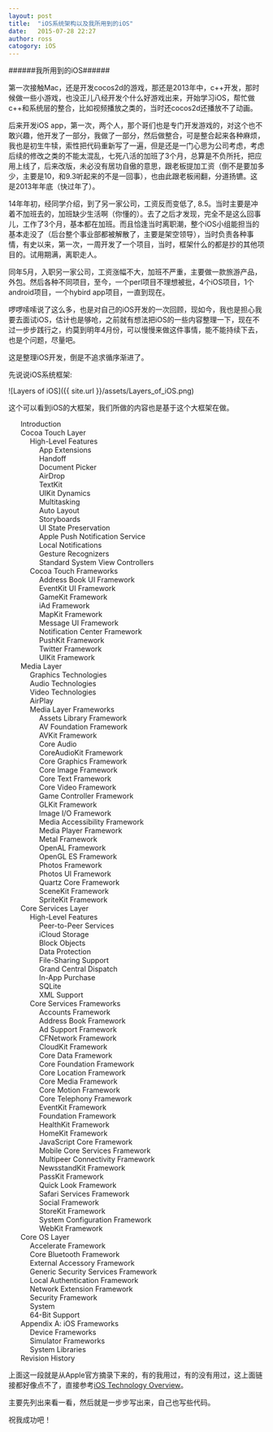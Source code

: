 ```yaml
---
layout: post
title:  "iOS系统架构以及我所用到的iOS"
date:   2015-07-28 22:27
author: ross
catogory: iOS
---
```


######我所用到的iOS######

第一次接触Mac，还是开发cocos2d的游戏，那还是2013年中，c++开发，那时候做一些小游戏，也没正儿八经开发个什么好游戏出来，开始学习iOS，帮忙做c++和系统层的整合，比如视频播放之类的，当时还cocos2d还播放不了动画。

后来开发iOS app，第一次，两个人，那个哥们也是专门开发游戏的，对这个也不敢兴趣，他开发了一部分，我做了一部分，然后做整合，可是整合起来各种麻烦，我也是初生牛犊，索性把代码重新写了一遍，但是还是一门心思为公司考虑，考虑后续的修改之类的不能太混乱，七死八活的加班了3个月，总算是不负所托，把应用上线了，后来改版，未必没有居功自傲的意思，跟老板提加工资（倒不是要加多少，主要是10，和9.3听起来的不是一回事），也由此跟老板闹翻，分道扬镳。这是2013年年底（快过年了）。

14年年初，经同学介绍，到了另一家公司，工资反而变低了, 8.5。当时主要是冲着不加班去的，加班缺少生活啊（你懂的）。去了之后才发现，完全不是这么回事儿，工作了3个月，基本都在加班。而且恰逢当时离职潮，整个iOS小组能担当的基本走没了（后台整个事业部都被解散了，主要是架空领导），当时负责各种事情，有史以来，第一次，一周开发了一个项目，当时，框架什么的都是抄的其他项目的。试用期满，离职走人。

同年5月，入职另一家公司，工资涨幅不大，加班不严重，主要做一款旅游产品，外包。然后各种不同项目，至今，一个perl项目不理想被批，4个iOS项目，1个android项目，一个hybird app项目，一直到现在。

啰啰嗦嗦说了这么多，也是对自己的iOS开发的一次回顾，现如今，我也是担心我要去面试iOS，估计也是够呛，之前就有想法把iOS的一些内容整理一下，现在不过一步步践行之，约莫到明年4月份，可以慢慢来做这件事情，能不能持续下去，也是个问题，尽量吧。

这是整理iOS开发，倒是不追求循序渐进了。

先说说iOS系统框架:

![Layers of iOS]({{ site.url }}/assets/Layers_of_iOS.png)

这个可以看到iOS的大框架，我们所做的内容也是基于这个大框架在做。

<ul id="toc" role="tree"><li class=" " data-aref="//apple_ref/doc/uid/TP40007898-CH1-SW1"><span class="nodisclosure"></span><span class="sectionName"><a href="/library/prerelease/ios/documentation/Miscellaneous/Conceptual/iPhoneOSTechOverview/Introduction/Introduction.html#//apple_ref/doc/uid/TP40007898-CH1-SW1">Introduction</a></span></li><li class="children open" data-aref="//apple_ref/doc/uid/TP40007898-CH3-SW1" role="treeitem"><span class="disclosure"></span><span class="sectionName"><a href="/library/prerelease/ios/documentation/Miscellaneous/Conceptual/iPhoneOSTechOverview/iPhoneOSTechnologies/iPhoneOSTechnologies.html#//apple_ref/doc/uid/TP40007898-CH3-SW1">Cocoa Touch Layer</a></span><ul><li class="children open" data-aref="//apple_ref/doc/uid/TP40007898-CH3-SW4" role="treeitem"><span class="disclosure"></span><span class="sectionName"><a href="/library/prerelease/ios/documentation/Miscellaneous/Conceptual/iPhoneOSTechOverview/iPhoneOSTechnologies/iPhoneOSTechnologies.html#//apple_ref/doc/uid/TP40007898-CH3-SW4">High-Level Features</a></span><ul><li class=" " data-aref="//apple_ref/doc/uid/TP40007898-CH3-SW20"><span class="nodisclosure"></span><span class="sectionName"><a href="/library/prerelease/ios/documentation/Miscellaneous/Conceptual/iPhoneOSTechOverview/iPhoneOSTechnologies/iPhoneOSTechnologies.html#//apple_ref/doc/uid/TP40007898-CH3-SW20">App Extensions</a></span></li><li class=" " data-aref="//apple_ref/doc/uid/TP40007898-CH3-SW22"><span class="nodisclosure"></span><span class="sectionName"><a href="/library/prerelease/ios/documentation/Miscellaneous/Conceptual/iPhoneOSTechOverview/iPhoneOSTechnologies/iPhoneOSTechnologies.html#//apple_ref/doc/uid/TP40007898-CH3-SW22">Handoff</a></span></li><li class=" " data-aref="//apple_ref/doc/uid/TP40007898-CH3-SW23"><span class="nodisclosure"></span><span class="sectionName"><a href="/library/prerelease/ios/documentation/Miscellaneous/Conceptual/iPhoneOSTechOverview/iPhoneOSTechnologies/iPhoneOSTechnologies.html#//apple_ref/doc/uid/TP40007898-CH3-SW23">Document Picker</a></span></li><li class=" " data-aref="//apple_ref/doc/uid/TP40007898-CH3-SW36"><span class="nodisclosure"></span><span class="sectionName"><a href="/library/prerelease/ios/documentation/Miscellaneous/Conceptual/iPhoneOSTechOverview/iPhoneOSTechnologies/iPhoneOSTechnologies.html#//apple_ref/doc/uid/TP40007898-CH3-SW36">AirDrop</a></span></li><li class=" " data-aref="//apple_ref/doc/uid/TP40007898-CH3-SW11"><span class="nodisclosure"></span><span class="sectionName"><a href="/library/prerelease/ios/documentation/Miscellaneous/Conceptual/iPhoneOSTechOverview/iPhoneOSTechnologies/iPhoneOSTechnologies.html#//apple_ref/doc/uid/TP40007898-CH3-SW11">TextKit</a></span></li><li class=" " data-aref="//apple_ref/doc/uid/TP40007898-CH3-SW14"><span class="nodisclosure"></span><span class="sectionName"><a href="/library/prerelease/ios/documentation/Miscellaneous/Conceptual/iPhoneOSTechOverview/iPhoneOSTechnologies/iPhoneOSTechnologies.html#//apple_ref/doc/uid/TP40007898-CH3-SW14">UIKit Dynamics</a></span></li><li class=" " data-aref="//apple_ref/doc/uid/TP40007898-CH3-SW5"><span class="nodisclosure"></span><span class="sectionName"><a href="/library/prerelease/ios/documentation/Miscellaneous/Conceptual/iPhoneOSTechOverview/iPhoneOSTechnologies/iPhoneOSTechnologies.html#//apple_ref/doc/uid/TP40007898-CH3-SW5">Multitasking</a></span></li><li class=" " data-aref="//apple_ref/doc/uid/TP40007898-CH3-SW6"><span class="nodisclosure"></span><span class="sectionName"><a href="/library/prerelease/ios/documentation/Miscellaneous/Conceptual/iPhoneOSTechOverview/iPhoneOSTechnologies/iPhoneOSTechnologies.html#//apple_ref/doc/uid/TP40007898-CH3-SW6">Auto Layout</a></span></li><li class=" " data-aref="//apple_ref/doc/uid/TP40007898-CH3-SW16"><span class="nodisclosure"></span><span class="sectionName"><a href="/library/prerelease/ios/documentation/Miscellaneous/Conceptual/iPhoneOSTechOverview/iPhoneOSTechnologies/iPhoneOSTechnologies.html#//apple_ref/doc/uid/TP40007898-CH3-SW16">Storyboards</a></span></li><li class=" " data-aref="//apple_ref/doc/uid/TP40007898-CH3-SW9"><span class="nodisclosure"></span><span class="sectionName"><a href="/library/prerelease/ios/documentation/Miscellaneous/Conceptual/iPhoneOSTechOverview/iPhoneOSTechnologies/iPhoneOSTechnologies.html#//apple_ref/doc/uid/TP40007898-CH3-SW9">UI State Preservation</a></span></li><li class=" " data-aref="//apple_ref/doc/uid/TP40007898-CH3-SW26"><span class="nodisclosure"></span><span class="sectionName"><a href="/library/prerelease/ios/documentation/Miscellaneous/Conceptual/iPhoneOSTechOverview/iPhoneOSTechnologies/iPhoneOSTechnologies.html#//apple_ref/doc/uid/TP40007898-CH3-SW26">Apple Push Notification Service</a></span></li><li class=" " data-aref="//apple_ref/doc/uid/TP40007898-CH3-SW7"><span class="nodisclosure"></span><span class="sectionName"><a href="/library/prerelease/ios/documentation/Miscellaneous/Conceptual/iPhoneOSTechOverview/iPhoneOSTechnologies/iPhoneOSTechnologies.html#//apple_ref/doc/uid/TP40007898-CH3-SW7">Local Notifications</a></span></li><li class=" " data-aref="//apple_ref/doc/uid/TP40007898-CH3-SW8"><span class="nodisclosure"></span><span class="sectionName"><a href="/library/prerelease/ios/documentation/Miscellaneous/Conceptual/iPhoneOSTechOverview/iPhoneOSTechnologies/iPhoneOSTechnologies.html#//apple_ref/doc/uid/TP40007898-CH3-SW8">Gesture Recognizers</a></span></li><li class=" " data-aref="//apple_ref/doc/uid/TP40007898-CH3-SW10"><span class="nodisclosure"></span><span class="sectionName"><a href="/library/prerelease/ios/documentation/Miscellaneous/Conceptual/iPhoneOSTechOverview/iPhoneOSTechnologies/iPhoneOSTechnologies.html#//apple_ref/doc/uid/TP40007898-CH3-SW10">Standard System View Controllers</a></span></li></ul></li><li class="children open" data-aref="//apple_ref/doc/uid/TP40007898-CH3-SW12" role="treeitem"><span class="disclosure"></span><span class="sectionName"><a href="/library/prerelease/ios/documentation/Miscellaneous/Conceptual/iPhoneOSTechOverview/iPhoneOSTechnologies/iPhoneOSTechnologies.html#//apple_ref/doc/uid/TP40007898-CH3-SW12">Cocoa Touch Frameworks</a></span><ul><li class=" " data-aref="//apple_ref/doc/uid/TP40007898-CH3-SW21"><span class="nodisclosure"></span><span class="sectionName"><a href="/library/prerelease/ios/documentation/Miscellaneous/Conceptual/iPhoneOSTechOverview/iPhoneOSTechnologies/iPhoneOSTechnologies.html#//apple_ref/doc/uid/TP40007898-CH3-SW21">Address Book UI Framework</a></span></li><li class=" " data-aref="//apple_ref/doc/uid/TP40007898-CH3-SW3"><span class="nodisclosure"></span><span class="sectionName"><a href="/library/prerelease/ios/documentation/Miscellaneous/Conceptual/iPhoneOSTechOverview/iPhoneOSTechnologies/iPhoneOSTechnologies.html#//apple_ref/doc/uid/TP40007898-CH3-SW3">EventKit UI Framework</a></span></li><li class=" " data-aref="//apple_ref/doc/uid/TP40007898-CH3-SW2"><span class="nodisclosure"></span><span class="sectionName"><a href="/library/prerelease/ios/documentation/Miscellaneous/Conceptual/iPhoneOSTechOverview/iPhoneOSTechnologies/iPhoneOSTechnologies.html#//apple_ref/doc/uid/TP40007898-CH3-SW2">GameKit Framework</a></span></li><li class=" " data-aref="//apple_ref/doc/uid/TP40007898-CH3-SW13"><span class="nodisclosure"></span><span class="sectionName"><a href="/library/prerelease/ios/documentation/Miscellaneous/Conceptual/iPhoneOSTechOverview/iPhoneOSTechnologies/iPhoneOSTechnologies.html#//apple_ref/doc/uid/TP40007898-CH3-SW13">iAd Framework</a></span></li><li class=" " data-aref="//apple_ref/doc/uid/TP40007898-CH3-SW28"><span class="nodisclosure"></span><span class="sectionName"><a href="/library/prerelease/ios/documentation/Miscellaneous/Conceptual/iPhoneOSTechOverview/iPhoneOSTechnologies/iPhoneOSTechnologies.html#//apple_ref/doc/uid/TP40007898-CH3-SW28">MapKit Framework</a></span></li><li class=" " data-aref="//apple_ref/doc/uid/TP40007898-CH3-SW27"><span class="nodisclosure"></span><span class="sectionName"><a href="/library/prerelease/ios/documentation/Miscellaneous/Conceptual/iPhoneOSTechOverview/iPhoneOSTechnologies/iPhoneOSTechnologies.html#//apple_ref/doc/uid/TP40007898-CH3-SW27">Message UI Framework</a></span></li><li class=" " data-aref="//apple_ref/doc/uid/TP40007898-CH3-SW15"><span class="nodisclosure"></span><span class="sectionName"><a href="/library/prerelease/ios/documentation/Miscellaneous/Conceptual/iPhoneOSTechOverview/iPhoneOSTechnologies/iPhoneOSTechnologies.html#//apple_ref/doc/uid/TP40007898-CH3-SW15">Notification Center Framework</a></span></li><li class=" " data-aref="//apple_ref/doc/uid/TP40007898-CH3-SW17"><span class="nodisclosure"></span><span class="sectionName"><a href="/library/prerelease/ios/documentation/Miscellaneous/Conceptual/iPhoneOSTechOverview/iPhoneOSTechnologies/iPhoneOSTechnologies.html#//apple_ref/doc/uid/TP40007898-CH3-SW17">PushKit Framework</a></span></li><li class=" " data-aref="//apple_ref/doc/uid/TP40007898-CH3-SW19"><span class="nodisclosure"></span><span class="sectionName"><a href="/library/prerelease/ios/documentation/Miscellaneous/Conceptual/iPhoneOSTechOverview/iPhoneOSTechnologies/iPhoneOSTechnologies.html#//apple_ref/doc/uid/TP40007898-CH3-SW19">Twitter Framework</a></span></li><li class=" " data-aref="//apple_ref/doc/uid/TP40007898-CH3-SW18"><span class="nodisclosure"></span><span class="sectionName"><a href="/library/prerelease/ios/documentation/Miscellaneous/Conceptual/iPhoneOSTechOverview/iPhoneOSTechnologies/iPhoneOSTechnologies.html#//apple_ref/doc/uid/TP40007898-CH3-SW18">UIKit Framework</a></span></li></ul></li></ul></li><li class="children open" data-aref="//apple_ref/doc/uid/TP40007898-CH9-SW4" role="treeitem"><span class="disclosure"></span><span class="sectionName"><a href="/library/prerelease/ios/documentation/Miscellaneous/Conceptual/iPhoneOSTechOverview/MediaLayer/MediaLayer.html#//apple_ref/doc/uid/TP40007898-CH9-SW4">Media Layer</a></span><ul><li class=" " data-aref="//apple_ref/doc/uid/TP40007898-CH9-SW5"><span class="nodisclosure"></span><span class="sectionName"><a href="/library/prerelease/ios/documentation/Miscellaneous/Conceptual/iPhoneOSTechOverview/MediaLayer/MediaLayer.html#//apple_ref/doc/uid/TP40007898-CH9-SW5">Graphics Technologies</a></span></li><li class=" " data-aref="//apple_ref/doc/uid/TP40007898-CH9-SW2"><span class="nodisclosure"></span><span class="sectionName"><a href="/library/prerelease/ios/documentation/Miscellaneous/Conceptual/iPhoneOSTechOverview/MediaLayer/MediaLayer.html#//apple_ref/doc/uid/TP40007898-CH9-SW2">Audio Technologies</a></span></li><li class=" " data-aref="//apple_ref/doc/uid/TP40007898-CH9-SW6"><span class="nodisclosure"></span><span class="sectionName"><a href="/library/prerelease/ios/documentation/Miscellaneous/Conceptual/iPhoneOSTechOverview/MediaLayer/MediaLayer.html#//apple_ref/doc/uid/TP40007898-CH9-SW6">Video Technologies</a></span></li><li class=" " data-aref="//apple_ref/doc/uid/TP40007898-CH9-SW18"><span class="nodisclosure"></span><span class="sectionName"><a href="/library/prerelease/ios/documentation/Miscellaneous/Conceptual/iPhoneOSTechOverview/MediaLayer/MediaLayer.html#//apple_ref/doc/uid/TP40007898-CH9-SW18">AirPlay</a></span></li><li class="children open" data-aref="//apple_ref/doc/uid/TP40007898-CH9-SW3" role="treeitem"><span class="disclosure"></span><span class="sectionName"><a href="/library/prerelease/ios/documentation/Miscellaneous/Conceptual/iPhoneOSTechOverview/MediaLayer/MediaLayer.html#//apple_ref/doc/uid/TP40007898-CH9-SW3">Media Layer Frameworks</a></span><ul><li class=" " data-aref="//apple_ref/doc/uid/TP40007898-CH9-SW14"><span class="nodisclosure"></span><span class="sectionName"><a href="/library/prerelease/ios/documentation/Miscellaneous/Conceptual/iPhoneOSTechOverview/MediaLayer/MediaLayer.html#//apple_ref/doc/uid/TP40007898-CH9-SW14">Assets Library Framework</a></span></li><li class=" " data-aref="//apple_ref/doc/uid/TP40007898-CH9-SW7"><span class="nodisclosure"></span><span class="sectionName"><a href="/library/prerelease/ios/documentation/Miscellaneous/Conceptual/iPhoneOSTechOverview/MediaLayer/MediaLayer.html#//apple_ref/doc/uid/TP40007898-CH9-SW7">AV Foundation Framework</a></span></li><li class=" " data-aref="//apple_ref/doc/uid/TP40007898-CH9-SW27"><span class="nodisclosure"></span><span class="sectionName"><a href="/library/prerelease/ios/documentation/Miscellaneous/Conceptual/iPhoneOSTechOverview/MediaLayer/MediaLayer.html#//apple_ref/doc/uid/TP40007898-CH9-SW27">AVKit Framework</a></span></li><li class=" " data-aref="//apple_ref/doc/uid/TP40007898-CH9-SW8"><span class="nodisclosure"></span><span class="sectionName"><a href="/library/prerelease/ios/documentation/Miscellaneous/Conceptual/iPhoneOSTechOverview/MediaLayer/MediaLayer.html#//apple_ref/doc/uid/TP40007898-CH9-SW8">Core Audio</a></span></li><li class=" " data-aref="//apple_ref/doc/uid/TP40007898-CH9-SW31"><span class="nodisclosure"></span><span class="sectionName"><a href="/library/prerelease/ios/documentation/Miscellaneous/Conceptual/iPhoneOSTechOverview/MediaLayer/MediaLayer.html#//apple_ref/doc/uid/TP40007898-CH9-SW31">CoreAudioKit Framework</a></span></li><li class=" " data-aref="//apple_ref/doc/uid/TP40007898-CH9-SW9"><span class="nodisclosure"></span><span class="sectionName"><a href="/library/prerelease/ios/documentation/Miscellaneous/Conceptual/iPhoneOSTechOverview/MediaLayer/MediaLayer.html#//apple_ref/doc/uid/TP40007898-CH9-SW9">Core Graphics Framework</a></span></li><li class=" " data-aref="//apple_ref/doc/uid/TP40007898-CH9-SW20"><span class="nodisclosure"></span><span class="sectionName"><a href="/library/prerelease/ios/documentation/Miscellaneous/Conceptual/iPhoneOSTechOverview/MediaLayer/MediaLayer.html#//apple_ref/doc/uid/TP40007898-CH9-SW20">Core Image Framework</a></span></li><li class=" " data-aref="//apple_ref/doc/uid/TP40007898-CH9-SW10"><span class="nodisclosure"></span><span class="sectionName"><a href="/library/prerelease/ios/documentation/Miscellaneous/Conceptual/iPhoneOSTechOverview/MediaLayer/MediaLayer.html#//apple_ref/doc/uid/TP40007898-CH9-SW10">Core Text Framework</a></span></li><li class=" " data-aref="//apple_ref/doc/uid/TP40007898-CH9-SW11"><span class="nodisclosure"></span><span class="sectionName"><a href="/library/prerelease/ios/documentation/Miscellaneous/Conceptual/iPhoneOSTechOverview/MediaLayer/MediaLayer.html#//apple_ref/doc/uid/TP40007898-CH9-SW11">Core Video Framework</a></span></li><li class=" " data-aref="//apple_ref/doc/uid/TP40007898-CH9-SW26"><span class="nodisclosure"></span><span class="sectionName"><a href="/library/prerelease/ios/documentation/Miscellaneous/Conceptual/iPhoneOSTechOverview/MediaLayer/MediaLayer.html#//apple_ref/doc/uid/TP40007898-CH9-SW26">Game Controller Framework</a></span></li><li class=" " data-aref="//apple_ref/doc/uid/TP40007898-CH9-SW21"><span class="nodisclosure"></span><span class="sectionName"><a href="/library/prerelease/ios/documentation/Miscellaneous/Conceptual/iPhoneOSTechOverview/MediaLayer/MediaLayer.html#//apple_ref/doc/uid/TP40007898-CH9-SW21">GLKit Framework</a></span></li><li class=" " data-aref="//apple_ref/doc/uid/TP40007898-CH9-SW16"><span class="nodisclosure"></span><span class="sectionName"><a href="/library/prerelease/ios/documentation/Miscellaneous/Conceptual/iPhoneOSTechOverview/MediaLayer/MediaLayer.html#//apple_ref/doc/uid/TP40007898-CH9-SW16">Image I/O Framework</a></span></li><li class=" " data-aref="//apple_ref/doc/uid/TP40007898-CH9-SW25"><span class="nodisclosure"></span><span class="sectionName"><a href="/library/prerelease/ios/documentation/Miscellaneous/Conceptual/iPhoneOSTechOverview/MediaLayer/MediaLayer.html#//apple_ref/doc/uid/TP40007898-CH9-SW25">Media Accessibility Framework</a></span></li><li class=" " data-aref="//apple_ref/doc/uid/TP40007898-CH9-SW12"><span class="nodisclosure"></span><span class="sectionName"><a href="/library/prerelease/ios/documentation/Miscellaneous/Conceptual/iPhoneOSTechOverview/MediaLayer/MediaLayer.html#//apple_ref/doc/uid/TP40007898-CH9-SW12">Media Player Framework</a></span></li><li class=" " data-aref="//apple_ref/doc/uid/TP40007898-CH9-SW28"><span class="nodisclosure"></span><span class="sectionName"><a href="/library/prerelease/ios/documentation/Miscellaneous/Conceptual/iPhoneOSTechOverview/MediaLayer/MediaLayer.html#//apple_ref/doc/uid/TP40007898-CH9-SW28">Metal Framework</a></span></li><li class=" " data-aref="//apple_ref/doc/uid/TP40007898-CH9-SW13"><span class="nodisclosure"></span><span class="sectionName"><a href="/library/prerelease/ios/documentation/Miscellaneous/Conceptual/iPhoneOSTechOverview/MediaLayer/MediaLayer.html#//apple_ref/doc/uid/TP40007898-CH9-SW13">OpenAL Framework</a></span></li><li class=" " data-aref="//apple_ref/doc/uid/TP40007898-CH9-SW15"><span class="nodisclosure"></span><span class="sectionName"><a href="/library/prerelease/ios/documentation/Miscellaneous/Conceptual/iPhoneOSTechOverview/MediaLayer/MediaLayer.html#//apple_ref/doc/uid/TP40007898-CH9-SW15">OpenGL ES Framework</a></span></li><li class=" " data-aref="//apple_ref/doc/uid/TP40007898-CH9-SW29"><span class="nodisclosure"></span><span class="sectionName"><a href="/library/prerelease/ios/documentation/Miscellaneous/Conceptual/iPhoneOSTechOverview/MediaLayer/MediaLayer.html#//apple_ref/doc/uid/TP40007898-CH9-SW29">Photos Framework</a></span></li><li class=" " data-aref="//apple_ref/doc/uid/TP40007898-CH9-SW30"><span class="nodisclosure"></span><span class="sectionName"><a href="/library/prerelease/ios/documentation/Miscellaneous/Conceptual/iPhoneOSTechOverview/MediaLayer/MediaLayer.html#//apple_ref/doc/uid/TP40007898-CH9-SW30">Photos UI Framework</a></span></li><li class=" " data-aref="//apple_ref/doc/uid/TP40007898-CH9-SW17"><span class="nodisclosure"></span><span class="sectionName"><a href="/library/prerelease/ios/documentation/Miscellaneous/Conceptual/iPhoneOSTechOverview/MediaLayer/MediaLayer.html#//apple_ref/doc/uid/TP40007898-CH9-SW17">Quartz Core Framework</a></span></li><li class=" " data-aref="//apple_ref/doc/uid/TP40007898-CH9-SW32"><span class="nodisclosure"></span><span class="sectionName"><a href="/library/prerelease/ios/documentation/Miscellaneous/Conceptual/iPhoneOSTechOverview/MediaLayer/MediaLayer.html#//apple_ref/doc/uid/TP40007898-CH9-SW32">SceneKit Framework</a></span></li><li class=" " data-aref="//apple_ref/doc/uid/TP40007898-CH9-SW22"><span class="nodisclosure"></span><span class="sectionName"><a href="/library/prerelease/ios/documentation/Miscellaneous/Conceptual/iPhoneOSTechOverview/MediaLayer/MediaLayer.html#//apple_ref/doc/uid/TP40007898-CH9-SW22">SpriteKit Framework</a></span></li></ul></li></ul></li><li class="children open" data-aref="//apple_ref/doc/uid/TP40007898-CH10-SW5" role="treeitem"><span class="disclosure"></span><span class="sectionName"><a href="/library/prerelease/ios/documentation/Miscellaneous/Conceptual/iPhoneOSTechOverview/CoreServicesLayer/CoreServicesLayer.html#//apple_ref/doc/uid/TP40007898-CH10-SW5">Core Services Layer</a></span><ul><li class="children open" data-aref="//apple_ref/doc/uid/TP40007898-CH10-SW6" role="treeitem"><span class="disclosure"></span><span class="sectionName"><a href="/library/prerelease/ios/documentation/Miscellaneous/Conceptual/iPhoneOSTechOverview/CoreServicesLayer/CoreServicesLayer.html#//apple_ref/doc/uid/TP40007898-CH10-SW6">High-Level Features</a></span><ul><li class=" " data-aref="//apple_ref/doc/uid/TP40007898-CH10-SW32"><span class="nodisclosure"></span><span class="sectionName"><a href="/library/prerelease/ios/documentation/Miscellaneous/Conceptual/iPhoneOSTechOverview/CoreServicesLayer/CoreServicesLayer.html#//apple_ref/doc/uid/TP40007898-CH10-SW32">Peer-to-Peer Services</a></span></li><li class=" " data-aref="//apple_ref/doc/uid/TP40007898-CH10-SW9"><span class="nodisclosure"></span><span class="sectionName"><a href="/library/prerelease/ios/documentation/Miscellaneous/Conceptual/iPhoneOSTechOverview/CoreServicesLayer/CoreServicesLayer.html#//apple_ref/doc/uid/TP40007898-CH10-SW9">iCloud Storage</a></span></li><li class=" " data-aref="//apple_ref/doc/uid/TP40007898-CH10-SW7"><span class="nodisclosure"></span><span class="sectionName"><a href="/library/prerelease/ios/documentation/Miscellaneous/Conceptual/iPhoneOSTechOverview/CoreServicesLayer/CoreServicesLayer.html#//apple_ref/doc/uid/TP40007898-CH10-SW7">Block Objects</a></span></li><li class=" " data-aref="//apple_ref/doc/uid/TP40007898-CH10-SW29"><span class="nodisclosure"></span><span class="sectionName"><a href="/library/prerelease/ios/documentation/Miscellaneous/Conceptual/iPhoneOSTechOverview/CoreServicesLayer/CoreServicesLayer.html#//apple_ref/doc/uid/TP40007898-CH10-SW29">Data Protection</a></span></li><li class=" " data-aref="//apple_ref/doc/uid/TP40007898-CH10-SW30"><span class="nodisclosure"></span><span class="sectionName"><a href="/library/prerelease/ios/documentation/Miscellaneous/Conceptual/iPhoneOSTechOverview/CoreServicesLayer/CoreServicesLayer.html#//apple_ref/doc/uid/TP40007898-CH10-SW30">File-Sharing Support</a></span></li><li class=" " data-aref="//apple_ref/doc/uid/TP40007898-CH10-SW22"><span class="nodisclosure"></span><span class="sectionName"><a href="/library/prerelease/ios/documentation/Miscellaneous/Conceptual/iPhoneOSTechOverview/CoreServicesLayer/CoreServicesLayer.html#//apple_ref/doc/uid/TP40007898-CH10-SW22">Grand Central Dispatch</a></span></li><li class=" " data-aref="//apple_ref/doc/uid/TP40007898-CH10-SW8"><span class="nodisclosure"></span><span class="sectionName"><a href="/library/prerelease/ios/documentation/Miscellaneous/Conceptual/iPhoneOSTechOverview/CoreServicesLayer/CoreServicesLayer.html#//apple_ref/doc/uid/TP40007898-CH10-SW8">In-App Purchase</a></span></li><li class=" " data-aref="//apple_ref/doc/uid/TP40007898-CH10-SW10"><span class="nodisclosure"></span><span class="sectionName"><a href="/library/prerelease/ios/documentation/Miscellaneous/Conceptual/iPhoneOSTechOverview/CoreServicesLayer/CoreServicesLayer.html#//apple_ref/doc/uid/TP40007898-CH10-SW10">SQLite</a></span></li><li class=" " data-aref="//apple_ref/doc/uid/TP40007898-CH10-SW11"><span class="nodisclosure"></span><span class="sectionName"><a href="/library/prerelease/ios/documentation/Miscellaneous/Conceptual/iPhoneOSTechOverview/CoreServicesLayer/CoreServicesLayer.html#//apple_ref/doc/uid/TP40007898-CH10-SW11">XML Support</a></span></li></ul></li><li class="children open" data-aref="//apple_ref/doc/uid/TP40007898-CH10-SW12" role="treeitem"><span class="disclosure"></span><span class="sectionName"><a href="/library/prerelease/ios/documentation/Miscellaneous/Conceptual/iPhoneOSTechOverview/CoreServicesLayer/CoreServicesLayer.html#//apple_ref/doc/uid/TP40007898-CH10-SW12">Core Services Frameworks</a></span><ul><li class=" " data-aref="//apple_ref/doc/uid/TP40007898-CH10-SW24"><span class="nodisclosure"></span><span class="sectionName"><a href="/library/prerelease/ios/documentation/Miscellaneous/Conceptual/iPhoneOSTechOverview/CoreServicesLayer/CoreServicesLayer.html#//apple_ref/doc/uid/TP40007898-CH10-SW24">Accounts Framework</a></span></li><li class=" " data-aref="//apple_ref/doc/uid/TP40007898-CH10-SW13"><span class="nodisclosure"></span><span class="sectionName"><a href="/library/prerelease/ios/documentation/Miscellaneous/Conceptual/iPhoneOSTechOverview/CoreServicesLayer/CoreServicesLayer.html#//apple_ref/doc/uid/TP40007898-CH10-SW13">Address Book Framework</a></span></li><li class=" " data-aref="//apple_ref/doc/uid/TP40007898-CH10-SW31"><span class="nodisclosure"></span><span class="sectionName"><a href="/library/prerelease/ios/documentation/Miscellaneous/Conceptual/iPhoneOSTechOverview/CoreServicesLayer/CoreServicesLayer.html#//apple_ref/doc/uid/TP40007898-CH10-SW31">Ad Support Framework</a></span></li><li class=" " data-aref="//apple_ref/doc/uid/TP40007898-CH10-SW14"><span class="nodisclosure"></span><span class="sectionName"><a href="/library/prerelease/ios/documentation/Miscellaneous/Conceptual/iPhoneOSTechOverview/CoreServicesLayer/CoreServicesLayer.html#//apple_ref/doc/uid/TP40007898-CH10-SW14">CFNetwork Framework</a></span></li><li class=" " data-aref="//apple_ref/doc/uid/TP40007898-CH10-SW36"><span class="nodisclosure"></span><span class="sectionName"><a href="/library/prerelease/ios/documentation/Miscellaneous/Conceptual/iPhoneOSTechOverview/CoreServicesLayer/CoreServicesLayer.html#//apple_ref/doc/uid/TP40007898-CH10-SW36">CloudKit Framework</a></span></li><li class=" " data-aref="//apple_ref/doc/uid/TP40007898-CH10-SW16"><span class="nodisclosure"></span><span class="sectionName"><a href="/library/prerelease/ios/documentation/Miscellaneous/Conceptual/iPhoneOSTechOverview/CoreServicesLayer/CoreServicesLayer.html#//apple_ref/doc/uid/TP40007898-CH10-SW16">Core Data Framework</a></span></li><li class=" " data-aref="//apple_ref/doc/uid/TP40007898-CH10-SW1"><span class="nodisclosure"></span><span class="sectionName"><a href="/library/prerelease/ios/documentation/Miscellaneous/Conceptual/iPhoneOSTechOverview/CoreServicesLayer/CoreServicesLayer.html#//apple_ref/doc/uid/TP40007898-CH10-SW1">Core Foundation Framework</a></span></li><li class=" " data-aref="//apple_ref/doc/uid/TP40007898-CH10-SW3"><span class="nodisclosure"></span><span class="sectionName"><a href="/library/prerelease/ios/documentation/Miscellaneous/Conceptual/iPhoneOSTechOverview/CoreServicesLayer/CoreServicesLayer.html#//apple_ref/doc/uid/TP40007898-CH10-SW3">Core Location Framework</a></span></li><li class=" " data-aref="//apple_ref/doc/uid/TP40007898-CH10-SW17"><span class="nodisclosure"></span><span class="sectionName"><a href="/library/prerelease/ios/documentation/Miscellaneous/Conceptual/iPhoneOSTechOverview/CoreServicesLayer/CoreServicesLayer.html#//apple_ref/doc/uid/TP40007898-CH10-SW17">Core Media Framework</a></span></li><li class=" " data-aref="//apple_ref/doc/uid/TP40007898-CH10-SW27"><span class="nodisclosure"></span><span class="sectionName"><a href="/library/prerelease/ios/documentation/Miscellaneous/Conceptual/iPhoneOSTechOverview/CoreServicesLayer/CoreServicesLayer.html#//apple_ref/doc/uid/TP40007898-CH10-SW27">Core Motion Framework</a></span></li><li class=" " data-aref="//apple_ref/doc/uid/TP40007898-CH10-SW18"><span class="nodisclosure"></span><span class="sectionName"><a href="/library/prerelease/ios/documentation/Miscellaneous/Conceptual/iPhoneOSTechOverview/CoreServicesLayer/CoreServicesLayer.html#//apple_ref/doc/uid/TP40007898-CH10-SW18">Core Telephony Framework</a></span></li><li class=" " data-aref="//apple_ref/doc/uid/TP40007898-CH10-SW2"><span class="nodisclosure"></span><span class="sectionName"><a href="/library/prerelease/ios/documentation/Miscellaneous/Conceptual/iPhoneOSTechOverview/CoreServicesLayer/CoreServicesLayer.html#//apple_ref/doc/uid/TP40007898-CH10-SW2">EventKit Framework</a></span></li><li class=" " data-aref="//apple_ref/doc/uid/TP40007898-CH10-SW19"><span class="nodisclosure"></span><span class="sectionName"><a href="/library/prerelease/ios/documentation/Miscellaneous/Conceptual/iPhoneOSTechOverview/CoreServicesLayer/CoreServicesLayer.html#//apple_ref/doc/uid/TP40007898-CH10-SW19">Foundation Framework</a></span></li><li class=" " data-aref="//apple_ref/doc/uid/TP40007898-CH10-SW37"><span class="nodisclosure"></span><span class="sectionName"><a href="/library/prerelease/ios/documentation/Miscellaneous/Conceptual/iPhoneOSTechOverview/CoreServicesLayer/CoreServicesLayer.html#//apple_ref/doc/uid/TP40007898-CH10-SW37">HealthKit Framework</a></span></li><li class=" " data-aref="//apple_ref/doc/uid/TP40007898-CH10-SW38"><span class="nodisclosure"></span><span class="sectionName"><a href="/library/prerelease/ios/documentation/Miscellaneous/Conceptual/iPhoneOSTechOverview/CoreServicesLayer/CoreServicesLayer.html#//apple_ref/doc/uid/TP40007898-CH10-SW38">HomeKit Framework</a></span></li><li class=" " data-aref="//apple_ref/doc/uid/TP40007898-CH10-SW35"><span class="nodisclosure"></span><span class="sectionName"><a href="/library/prerelease/ios/documentation/Miscellaneous/Conceptual/iPhoneOSTechOverview/CoreServicesLayer/CoreServicesLayer.html#//apple_ref/doc/uid/TP40007898-CH10-SW35">JavaScript Core Framework</a></span></li><li class=" " data-aref="//apple_ref/doc/uid/TP40007898-CH10-SW20"><span class="nodisclosure"></span><span class="sectionName"><a href="/library/prerelease/ios/documentation/Miscellaneous/Conceptual/iPhoneOSTechOverview/CoreServicesLayer/CoreServicesLayer.html#//apple_ref/doc/uid/TP40007898-CH10-SW20">Mobile Core Services Framework</a></span></li><li class=" " data-aref="//apple_ref/doc/uid/TP40007898-CH10-SW33"><span class="nodisclosure"></span><span class="sectionName"><a href="/library/prerelease/ios/documentation/Miscellaneous/Conceptual/iPhoneOSTechOverview/CoreServicesLayer/CoreServicesLayer.html#//apple_ref/doc/uid/TP40007898-CH10-SW33">Multipeer Connectivity Framework</a></span></li><li class=" " data-aref="//apple_ref/doc/uid/TP40007898-CH10-SW25"><span class="nodisclosure"></span><span class="sectionName"><a href="/library/prerelease/ios/documentation/Miscellaneous/Conceptual/iPhoneOSTechOverview/CoreServicesLayer/CoreServicesLayer.html#//apple_ref/doc/uid/TP40007898-CH10-SW25">NewsstandKit Framework</a></span></li><li class=" " data-aref="//apple_ref/doc/uid/TP40007898-CH10-SW28"><span class="nodisclosure"></span><span class="sectionName"><a href="/library/prerelease/ios/documentation/Miscellaneous/Conceptual/iPhoneOSTechOverview/CoreServicesLayer/CoreServicesLayer.html#//apple_ref/doc/uid/TP40007898-CH10-SW28">PassKit Framework</a></span></li><li class=" " data-aref="//apple_ref/doc/uid/TP40007898-CH10-SW15"><span class="nodisclosure"></span><span class="sectionName"><a href="/library/prerelease/ios/documentation/Miscellaneous/Conceptual/iPhoneOSTechOverview/CoreServicesLayer/CoreServicesLayer.html#//apple_ref/doc/uid/TP40007898-CH10-SW15">Quick Look Framework</a></span></li><li class=" " data-aref="//apple_ref/doc/uid/TP40007898-CH10-SW34"><span class="nodisclosure"></span><span class="sectionName"><a href="/library/prerelease/ios/documentation/Miscellaneous/Conceptual/iPhoneOSTechOverview/CoreServicesLayer/CoreServicesLayer.html#//apple_ref/doc/uid/TP40007898-CH10-SW34">Safari Services Framework</a></span></li><li class=" " data-aref="//apple_ref/doc/uid/TP40007898-CH10-SW26"><span class="nodisclosure"></span><span class="sectionName"><a href="/library/prerelease/ios/documentation/Miscellaneous/Conceptual/iPhoneOSTechOverview/CoreServicesLayer/CoreServicesLayer.html#//apple_ref/doc/uid/TP40007898-CH10-SW26">Social Framework</a></span></li><li class=" " data-aref="//apple_ref/doc/uid/TP40007898-CH10-SW4"><span class="nodisclosure"></span><span class="sectionName"><a href="/library/prerelease/ios/documentation/Miscellaneous/Conceptual/iPhoneOSTechOverview/CoreServicesLayer/CoreServicesLayer.html#//apple_ref/doc/uid/TP40007898-CH10-SW4">StoreKit Framework</a></span></li><li class=" " data-aref="//apple_ref/doc/uid/TP40007898-CH10-SW21"><span class="nodisclosure"></span><span class="sectionName"><a href="/library/prerelease/ios/documentation/Miscellaneous/Conceptual/iPhoneOSTechOverview/CoreServicesLayer/CoreServicesLayer.html#//apple_ref/doc/uid/TP40007898-CH10-SW21">System Configuration Framework</a></span></li><li class=" " data-aref="//apple_ref/doc/uid/TP40007898-CH10-SW39"><span class="nodisclosure"></span><span class="sectionName"><a href="/library/prerelease/ios/documentation/Miscellaneous/Conceptual/iPhoneOSTechOverview/CoreServicesLayer/CoreServicesLayer.html#//apple_ref/doc/uid/TP40007898-CH10-SW39">WebKit Framework</a></span></li></ul></li></ul></li><li class="children open" data-aref="//apple_ref/doc/uid/TP40007898-CH11-SW1" role="treeitem"><span class="disclosure"></span><span class="sectionName"><a href="/library/prerelease/ios/documentation/Miscellaneous/Conceptual/iPhoneOSTechOverview/CoreOSLayer/CoreOSLayer.html#//apple_ref/doc/uid/TP40007898-CH11-SW1">Core OS Layer</a></span><ul><li class=" " data-aref="//apple_ref/doc/uid/TP40007898-CH11-SW23"><span class="nodisclosure"></span><span class="sectionName"><a href="/library/prerelease/ios/documentation/Miscellaneous/Conceptual/iPhoneOSTechOverview/CoreOSLayer/CoreOSLayer.html#//apple_ref/doc/uid/TP40007898-CH11-SW23">Accelerate Framework</a></span></li><li class=" " data-aref="//apple_ref/doc/uid/TP40007898-CH11-SW6"><span class="nodisclosure"></span><span class="sectionName"><a href="/library/prerelease/ios/documentation/Miscellaneous/Conceptual/iPhoneOSTechOverview/CoreOSLayer/CoreOSLayer.html#//apple_ref/doc/uid/TP40007898-CH11-SW6">Core Bluetooth Framework</a></span></li><li class=" " data-aref="//apple_ref/doc/uid/TP40007898-CH11-SW2"><span class="nodisclosure"></span><span class="sectionName"><a href="/library/prerelease/ios/documentation/Miscellaneous/Conceptual/iPhoneOSTechOverview/CoreOSLayer/CoreOSLayer.html#//apple_ref/doc/uid/TP40007898-CH11-SW2">External Accessory Framework</a></span></li><li class=" " data-aref="//apple_ref/doc/uid/TP40007898-CH11-SW5"><span class="nodisclosure"></span><span class="sectionName"><a href="/library/prerelease/ios/documentation/Miscellaneous/Conceptual/iPhoneOSTechOverview/CoreOSLayer/CoreOSLayer.html#//apple_ref/doc/uid/TP40007898-CH11-SW5">Generic Security Services Framework</a></span></li><li class=" " data-aref="//apple_ref/doc/uid/TP40007898-CH11-SW7"><span class="nodisclosure"></span><span class="sectionName"><a href="/library/prerelease/ios/documentation/Miscellaneous/Conceptual/iPhoneOSTechOverview/CoreOSLayer/CoreOSLayer.html#//apple_ref/doc/uid/TP40007898-CH11-SW7">Local Authentication Framework</a></span></li><li class=" " data-aref="//apple_ref/doc/uid/TP40007898-CH11-SW8"><span class="nodisclosure"></span><span class="sectionName"><a href="/library/prerelease/ios/documentation/Miscellaneous/Conceptual/iPhoneOSTechOverview/CoreOSLayer/CoreOSLayer.html#//apple_ref/doc/uid/TP40007898-CH11-SW8">Network Extension Framework</a></span></li><li class=" " data-aref="//apple_ref/doc/uid/TP40007898-CH11-SW3"><span class="nodisclosure"></span><span class="sectionName"><a href="/library/prerelease/ios/documentation/Miscellaneous/Conceptual/iPhoneOSTechOverview/CoreOSLayer/CoreOSLayer.html#//apple_ref/doc/uid/TP40007898-CH11-SW3">Security Framework</a></span></li><li class=" " data-aref="//apple_ref/doc/uid/TP40007898-CH11-SW4"><span class="nodisclosure"></span><span class="sectionName"><a href="/library/prerelease/ios/documentation/Miscellaneous/Conceptual/iPhoneOSTechOverview/CoreOSLayer/CoreOSLayer.html#//apple_ref/doc/uid/TP40007898-CH11-SW4">System</a></span></li><li class=" " data-aref="//apple_ref/doc/uid/TP40007898-CH11-SW9"><span class="nodisclosure"></span><span class="sectionName"><a href="/library/prerelease/ios/documentation/Miscellaneous/Conceptual/iPhoneOSTechOverview/CoreOSLayer/CoreOSLayer.html#//apple_ref/doc/uid/TP40007898-CH11-SW9">64-Bit Support</a></span></li></ul></li><li class="children " data-aref="//apple_ref/doc/uid/TP40007898-CH6-SW3" role="treeitem"><span class="disclosure"></span><span class="sectionName"><a href="/library/prerelease/ios/documentation/Miscellaneous/Conceptual/iPhoneOSTechOverview/iPhoneOSFrameworks/iPhoneOSFrameworks.html#//apple_ref/doc/uid/TP40007898-CH6-SW3">Appendix A: iOS Frameworks</a></span><ul><li class=" " data-aref="//apple_ref/doc/uid/TP40007898-CH6-SW5"><span class="nodisclosure"></span><span class="sectionName"><a href="/library/prerelease/ios/documentation/Miscellaneous/Conceptual/iPhoneOSTechOverview/iPhoneOSFrameworks/iPhoneOSFrameworks.html#//apple_ref/doc/uid/TP40007898-CH6-SW5">Device Frameworks</a></span></li><li class=" " data-aref="//apple_ref/doc/uid/TP40007898-CH6-SW4"><span class="nodisclosure"></span><span class="sectionName"><a href="/library/prerelease/ios/documentation/Miscellaneous/Conceptual/iPhoneOSTechOverview/iPhoneOSFrameworks/iPhoneOSFrameworks.html#//apple_ref/doc/uid/TP40007898-CH6-SW4">Simulator Frameworks</a></span></li><li class=" " data-aref="//apple_ref/doc/uid/TP40007898-CH6-SW6"><span class="nodisclosure"></span><span class="sectionName"><a href="/library/prerelease/ios/documentation/Miscellaneous/Conceptual/iPhoneOSTechOverview/iPhoneOSFrameworks/iPhoneOSFrameworks.html#//apple_ref/doc/uid/TP40007898-CH6-SW6">System Libraries</a></span></li></ul></li><li class=" " data-aref="//apple_ref/doc/uid/TP40007898-CH2-SW1"><span class="nodisclosure"></span><span class="sectionName"><a href="/library/prerelease/ios/documentation/Miscellaneous/Conceptual/iPhoneOSTechOverview/RevisionHistory.html#//apple_ref/doc/uid/TP40007898-CH2-SW1">Revision History</a></span></li></ul>


上面这一段就是从Apple官方摘录下来的，有的我用过，有的没有用过，这上面链接都好像点不了，直接参考[iOS Technology Overview](https://developer.apple.com/library/prerelease/ios/documentation/Miscellaneous/Conceptual/iPhoneOSTechOverview/Introduction/Introduction.html)。

主要先列出来看一看，然后就是一步步写出来，自己也写些代码。

祝我成功吧！
